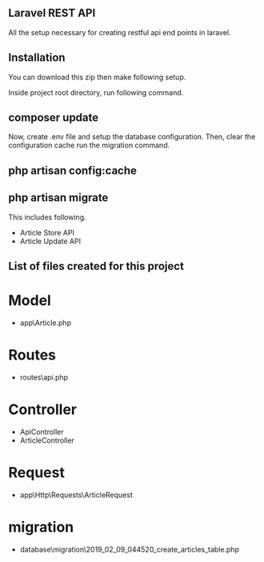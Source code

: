 
## Laravel REST API

All the setup necessary for creating restful api end points in laravel. 

## Installation

You can download this zip then make following setup.

Inside project root directory, run following command.

## composer update

Now, create .env file and setup the database configuration. Then, clear the configuration cache run the migration command.

## php artisan config:cache
## php artisan migrate

This includes following.

- Article Store API 
- Article Update API

## List of files created for this project

# Model
- app\Article.php

# Routes
- routes\api.php

# Controller
- ApiController
- ArticleController

# Request
- app\Http\Requests\ArticleRequest

# migration
- database\migration\2019_02_09_044520_create_articles_table.php
